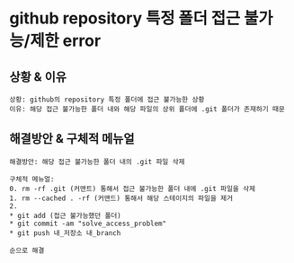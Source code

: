 # github repository 특정 폴더 접근 불가능/제한 error   

## 상황 & 이유     
    상황: github의 repository 특정 폴더에 접근 불가능한 상황   
    이유: 해당 접근 불가능한 폴더 내와 해당 파일의 상위 폴더에 .git 폴더가 존재하기 때문   

## 해결방안 & 구체적 메뉴얼
    해결방안: 해당 접근 불가능한 폴더 내의 .git 파일 삭제   
    
    구체적 메뉴얼:    
    0. rm -rf .git (커맨트) 통해서 접근 불가능한 폴더 내에 .git 파일을 삭제   
    1. rm --cached . -rf (커맨드) 통해서 해당 스테이지의 파일을 제거   
    2.    
    * git add (접근 불가능했던 폴더)   
    * git commit -am "solve_access_problem"   
    * git push 내_저장소 내_branch   

    순으로 해결